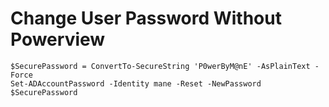 
# Change User Password Without Powerview

```
$SecurePassword = ConvertTo-SecureString 'P0werByM@nE' -AsPlainText -Force
Set-ADAccountPassword -Identity mane -Reset -NewPassword $SecurePassword 
```